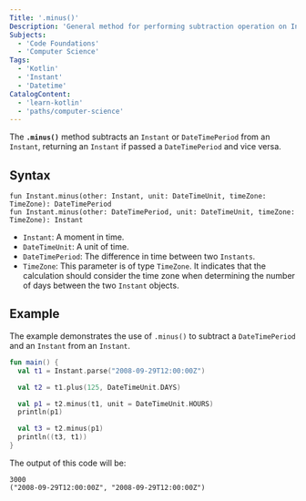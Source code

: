```yaml
---
Title: '.minus()'
Description: 'General method for performing subtraction operation on Instants.'
Subjects:
  - 'Code Foundations'
  - 'Computer Science'
Tags:
  - 'Kotlin'
  - 'Instant'
  - 'Datetime'
CatalogContent:
  - 'learn-kotlin'
  - 'paths/computer-science'
---
```


The **`.minus()`** method subtracts an `Instant` or `DateTimePeriod` from an `Instant`, returning an `Instant` if passed a `DateTimePeriod` and vice versa.

## Syntax

```pseudo
fun Instant.minus(other: Instant, unit: DateTimeUnit, timeZone: TimeZone): DateTimePeriod
fun Instant.minus(other: DateTimePeriod, unit: DateTimeUnit, timeZone: TimeZone): Instant
```

- `Instant`: A moment in time.
- `DateTimeUnit`: A unit of time.
- `DateTimePeriod`: The difference in time between two `Instants`.
- `TimeZone`: This parameter is of type `TimeZone`. It indicates that the calculation should consider the time zone when determining the number of days between the two `Instant` objects.

## Example

The example demonstrates the use of `.minus()` to subtract a `DateTimePeriod` and an `Instant` from an `Instant`.

```kotlin
fun main() {
  val t1 = Instant.parse("2008-09-29T12:00:00Z")

  val t2 = t1.plus(125, DateTimeUnit.DAYS)

  val p1 = t2.minus(t1, unit = DateTimeUnit.HOURS)
  println(p1)

  val t3 = t2.minus(p1)
  println((t3, t1))
}
```

The output of this code will be:

```shell
3000
("2008-09-29T12:00:00Z", "2008-09-29T12:00:00Z")
```